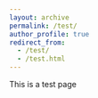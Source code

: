```yaml
---
layout: archive
permalink: /test/
author_profile: true
redirect_from: 
  - /test/
  - /test.html
---
```


This is a test page